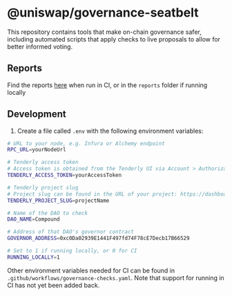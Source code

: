 # @uniswap/governance-seatbelt

This repository contains tools that make on-chain governance safer,
including automated scripts that apply checks to live proposals to allow
for better informed voting.

## Reports

Find the reports [here](https://github.com/Uniswap/governance-seatbelt/tree/reports) when run in CI,
or in the `reports` folder if running locally

## Development

1. Create a file called `.env` with the following environment variables:

```sh
# URL to your node, e.g. Infura or Alchemy endpoint
RPC_URL=yourNodeUrl

# Tenderly access token
# Access token is obtained from the Tenderly UI via Account > Authorization > Generate Access Token
TENDERLY_ACCESS_TOKEN=yourAccessToken

# Tenderly project slug
# Project slug can be found in the URL of your project: https://dashboard.tenderly.co/<username>/<project_slug>/transactions
TENDERLY_PROJECT_SLUG=projectName

# Name of the DAO to check
DAO_NAME=Compound

# Address of that DAO's governor contract
GOVERNOR_ADDRESS=0xc0Da02939E1441F497fd74F78cE7Decb17B66529

# Set to 1 if running locally, or 0 for CI
RUNNING_LOCALLY=1
```

Other environment variables needed for CI can be found in `.github/workflows/governance-checks.yaml`.
Note that support for running in CI has not yet been added back.

